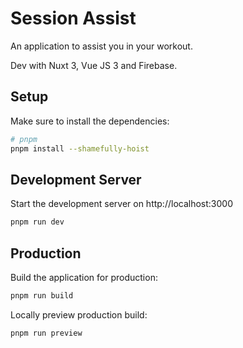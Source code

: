 # Session Assist
An application to assist you in your workout.

Dev with Nuxt 3, Vue JS 3 and Firebase.

## Setup

Make sure to install the dependencies:

```bash
# pnpm
pnpm install --shamefully-hoist
```

## Development Server

Start the development server on http://localhost:3000

```bash
pnpm run dev
```

## Production

Build the application for production:

```bash
pnpm run build
```

Locally preview production build:

```bash
pnpm run preview
```
